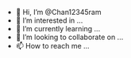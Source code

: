 - 👋 Hi, I’m @Chan12345ram
- 👀 I’m interested in ...
- 🌱 I’m currently learning ...
- 💞️ I’m looking to collaborate on ...
- 📫 How to reach me ...

<!---
Chan12345ram/Chan12345ram is a ✨ special ✨ repository because its `README.md` (this file) appears on your GitHub profile.
You can click the Preview link to take a look at your changes.
--->
